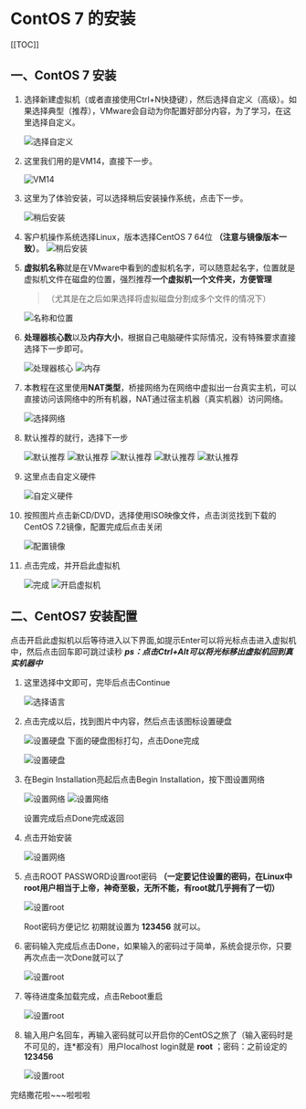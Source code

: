 # ContOS 7 的安装

[[TOC]]

## 一、ContOS 7 安装

1. 选择新建虚拟机（或者直接使用Ctrl+N快捷键），然后选择自定义（高级）。如果选择典型（推荐），VMware会自动为你配置好部分内容，为了学习，在这里选择自定义。

    ![选择自定义](http://picgo.mr1207.cn/img/centos%20(1).png)
2. 这里我们用的是VM14，直接下一步。

    ![VM14](http://picgo.mr1207.cn/img/centos%20(2).png)
3. 这里为了体验安装，可以选择稍后安装操作系统，点击下一步。

    ![稍后安装](http://picgo.mr1207.cn/img/centos%20(3).png)
4. 客户机操作系统选择Linux，版本选择CentOS 7 64位 **（注意与镜像版本一致）**。
    ![稍后安装](http://picgo.mr1207.cn/img/centos%20(4).png)

5. **虚拟机名称**就是在VMware中看到的虚拟机名字，可以随意起名字，位置就是虚拟机文件在磁盘的位置，强烈推荐**一个虚拟机一个文件夹，方便管理**
    >（尤其是在之后如果选择将虚拟磁盘分割成多个文件的情况下）

    ![名称和位置](http://picgo.mr1207.cn/img/centos%20(5).png)
6. **处理器核心数**以及**内存大小**，根据自己电脑硬件实际情况，没有特殊要求直接选择下一步即可。

    ![处理器核心](http://picgo.mr1207.cn/img/centos%20(6).png)
    ![内存](http://picgo.mr1207.cn/img/centos%20(7).png)
7. 本教程在这里使用**NAT类型**，桥接网络为在网络中虚拟出一台真实主机，可以直接访问该网络中的所有机器，NAT通过宿主机器（真实机器）访问网络。

    ![选择网络](http://picgo.mr1207.cn/img/centos%20(8).png)
8. 默认推荐的就行，选择下一步

    ![默认推荐](http://picgo.mr1207.cn/img/centos%20(9).png)
    ![默认推荐](http://picgo.mr1207.cn/img/centos%20(10).png)
    ![默认推荐](http://picgo.mr1207.cn/img/centos%20(11).png)
    ![默认推荐](http://picgo.mr1207.cn/img/centos%20(12).png)
    ![默认推荐](http://picgo.mr1207.cn/img/centos%20(13).png)
9. 这里点击自定义硬件

    ![自定义硬件](http://picgo.mr1207.cn/img/centos%20(14).png)
10. 按照图片点击新CD/DVD，选择使用ISO映像文件，点击浏览找到下载的CentOS 7.2镜像，配置完成后点击关闭

    ![配置镜像](http://picgo.mr1207.cn/img/centos%20(15).png)
11. 点击完成，并开启此虚拟机

    ![完成](http://picgo.mr1207.cn/img/centos%20(16).png)
    ![开启虚拟机](http://picgo.mr1207.cn/img/centos%20(17).png)

## 二、CentOS7 安装配置

点击开启此虚拟机以后等待进入以下界面,如提示Enter可以将光标点击进入虚拟机中，然后点击回车即可跳过读秒 ***ps：点击Ctrl+Alt可以将光标移出虚拟机回到真实机器中***

1. 这里选择中文即可，完毕后点击Continue

    ![选择语言](http://picgo.mr1207.cn/img/centos%20(18).png)
2. 点击完成以后，找到图片中内容，然后点击该图标设置硬盘

    ![设置硬盘](http://picgo.mr1207.cn/img/centos%20(19).png)
下面的硬盘图标打勾，点击Done完成

    ![设置硬盘](http://picgo.mr1207.cn/img/centos%20(20).png)
3. 在Begin Installation亮起后点击Begin Installation，按下图设置网络

    ![设置网络](http://picgo.mr1207.cn/img/centos%20(21).png)
    ![设置网络](http://picgo.mr1207.cn/img/centos%20(22).png)

    设置完成后点Done完成返回
4. 点击开始安装

    ![设置网络](http://picgo.mr1207.cn/img/centos%20(23).png)
5. 点击ROOT PASSWORD设置root密码 **（一定要记住设置的密码，在Linux中root用户相当于上帝，神奇至极，无所不能，有root就几乎拥有了一切）**

    ![设置root](http://picgo.mr1207.cn/img/centos%20(24).png)

    Root密码方便记忆 初期就设置为 **123456** 就可以。
6. 密码输入完成后点击Done，如果输入的密码过于简单，系统会提示你，只要再次点击一次Done就可以了

    ![设置root](http://picgo.mr1207.cn/img/centos%20(25).png)
7. 等待进度条加载完成，点击Reboot重启

    ![设置root](http://picgo.mr1207.cn/img/centos%20(27).png)
8. 输入用户名回车，再输入密码就可以开启你的CentOS之旅了（输入密码时是不可见的，连*都没有）用户localhost login就是 **root** ；密码：之前设定的 **123456**

    ![设置root](http://picgo.mr1207.cn/img/centos%20(28).png)

完结撒花啦~~~啦啦啦
